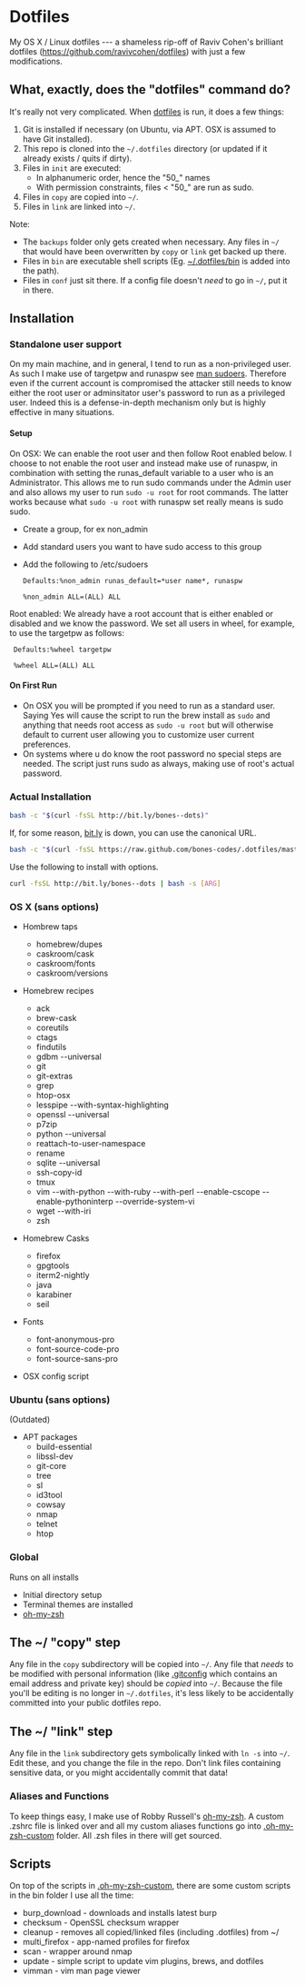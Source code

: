 # Dotfiles

My OS X / Linux dotfiles --- a shameless rip-off of Raviv Cohen's brilliant dotfiles (https://github.com/ravivcohen/dotfiles) with just a few modifications.

## What, exactly, does the "dotfiles" command do?

It's really not very complicated. When [dotfiles][dotfiles] is run, it does a few things:

1. Git is installed if necessary (on Ubuntu, via APT. OSX is assumed to have Git installed).
2. This repo is cloned into the `~/.dotfiles` directory (or updated if it already exists / quits if dirty).
2. Files in `init` are executed:
    * In alphanumeric order, hence the "50_" names 
    * With permission constraints, files < "50_" are run as sudo.
3. Files in `copy` are copied into `~/`.
4. Files in `link` are linked into `~/`.

Note:

* The `backups` folder only gets created when necessary. Any files in `~/` that would have been overwritten by `copy` or `link` get backed up there.
* Files in `bin` are executable shell scripts (Eg. [~/.dotfiles/bin][bin] is added into the path).
* Files in `conf` just sit there. If a config file doesn't _need_ to go in `~/`, put it in there.

[dotfiles]: bin/dotfiles
[bin]: https://github.com/bones-codes/.dotfiles/tree/master/bin

## Installation
### Standalone user support
On my main machine, and in general, I tend to run as a non-privileged user. As such I make use of targetpw and runaspw see [man sudoers](http://www.sudo.ws/sudoers.man.html). Therefore even if the current account is compromised the attacker still needs to know either the root user or adminsitator user's password to run as a privileged user. Indeed this is a defense-in-depth mechanism only but is highly effective in many situations.  

#### Setup
On OSX:
   We can enable the root user and then follow Root enabled below. I choose to not enable the root user and instead make use of runaspw, in combination with setting the runas_default variable to a user who is an Administrator. This allows me to run sudo commands under the Admin user and also allows my user to run `sudo -u root` for root commands. The latter works because what `sudo -u root` with runaspw set really means is sudo sudo.
   * Create a group, for ex non_admin
   * Add standard users you want to have sudo access to this group
   * Add the following to /etc/sudoers
   
     ```
     Defaults:%non_admin runas_default=*user name*, runaspw
     
     %non_admin ALL=(ALL) ALL
     ```
Root enabled:
   We already have a root account that is either enabled or disabled and we know the password. We set all users in wheel, for example, to use the targetpw as follows:
   ```
    Defaults:%wheel targetpw
     
    %wheel ALL=(ALL) ALL
   ```
#### On First Run
  * On OSX you will be prompted if you need to run as a standard user. Saying Yes will cause the script to run the brew install as `sudo` and anything that needs root access as `sudo -u root` but will otherwise default to current user allowing you to customize user current preferences. 
  * On systems where u do know the root password no special steps are needed. The script just runs sudo as always, making use of root's actual password. 


### Actual Installation 
```sh
bash -c "$(curl -fsSL http://bit.ly/bones--dots)"
```

If, for some reason, [bit.ly](https://bit.ly/) is down, you can use the canonical URL.

```sh
bash -c "$(curl -fsSL https://raw.github.com/bones-codes/.dotfiles/master/bin/dotfiles)"
```

Use the following to install with options.
```sh
curl -fsSL http://bit.ly/bones--dots | bash -s [ARG]
```

### OS X (sans options)
* Hombrew taps
   * homebrew/dupes 
   * caskroom/cask 
   * caskroom/fonts
   * caskroom/versions 

* Homebrew recipes
   * ack 
   * brew-cask
   * coreutils 
   * ctags 
   * findutils 
   * gdbm --universal 
   * git 
   * git-extras
   * grep 
   * htop-osx  
   * lesspipe --with-syntax-highlighting
   * openssl --universal 
   * p7zip 
   * python --universal 
   * reattach-to-user-namespace
   * rename 
   * sqlite --universal 
   * ssh-copy-id  
   * tmux
   * vim --with-python --with-ruby --with-perl --enable-cscope --enable-pythoninterp --override-system-vi
   * wget --with-iri 
   * zsh 

* Homebrew Casks
   * firefox
   * gpgtools
   * iterm2-nightly
   * java
   * karabiner
   * seil

* Fonts
   * font-anonymous-pro
   * font-source-code-pro
   * font-source-sans-pro 

* OSX config script

### Ubuntu (sans options)
(Outdated)
* APT packages
  * build-essential
  * libssl-dev
  * git-core
  * tree
  * sl
  * id3tool
  * cowsay
  * nmap
  * telnet
  * htop

### Global
Runs on all installs
* Initial directory setup
* Terminal themes are installed
* [oh-my-zsh](https://github.com/robbyrussell/oh-my-zsh)


## The ~/ "copy" step
Any file in the `copy` subdirectory will be copied into `~/`. Any file that _needs_ to be modified with personal information (like [.gitconfig](copy/.gitconfig) which contains an email address and private key) should be _copied_ into `~/`. Because the file you'll be editing is no longer in `~/.dotfiles`, it's less likely to be accidentally committed into your public dotfiles repo.

## The ~/ "link" step
Any file in the `link` subdirectory gets symbolically linked with `ln -s` into `~/`. Edit these, and you change the file in the repo. Don't link files containing sensitive data, or you might accidentally commit that data!

### Aliases and Functions
To keep things easy, I make use of Robby Russell's [oh-my-zsh](https://github.com/robbyrussell/oh-my-zsh). A custom .zshrc file is linked over and all my custom aliases functions go into [.oh-my-zsh-custom](link/.oh-my-zsh-custom) folder. All .zsh files in there will get sourced. 

## Scripts 
On top of the scripts in [.oh-my-zsh-custom](link/.oh-my-zsh-custom), there are some custom scripts in the bin folder I use all the time: 
   * burp_download - downloads and installs latest burp
   * checksum - OpenSSL checksum wrapper
   * cleanup - removes all copied/linked files (including .dotfiles) from ~/ 
   * multi_firefox - app-named profiles for firefox
   * scan - wrapper around nmap
   * update - simple script to update vim plugins, brews, and dotfiles
   * vimman - vim man page viewer
